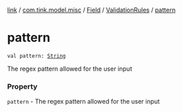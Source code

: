 [link](../../../index.md) / [com.tink.model.misc](../../index.md) / [Field](../index.md) / [ValidationRules](index.md) / [pattern](./pattern.md)

# pattern

`val pattern: `[`String`](https://kotlinlang.org/api/latest/jvm/stdlib/kotlin/-string/index.html)

The regex pattern allowed for the user input

### Property

`pattern` - The regex pattern allowed for the user input